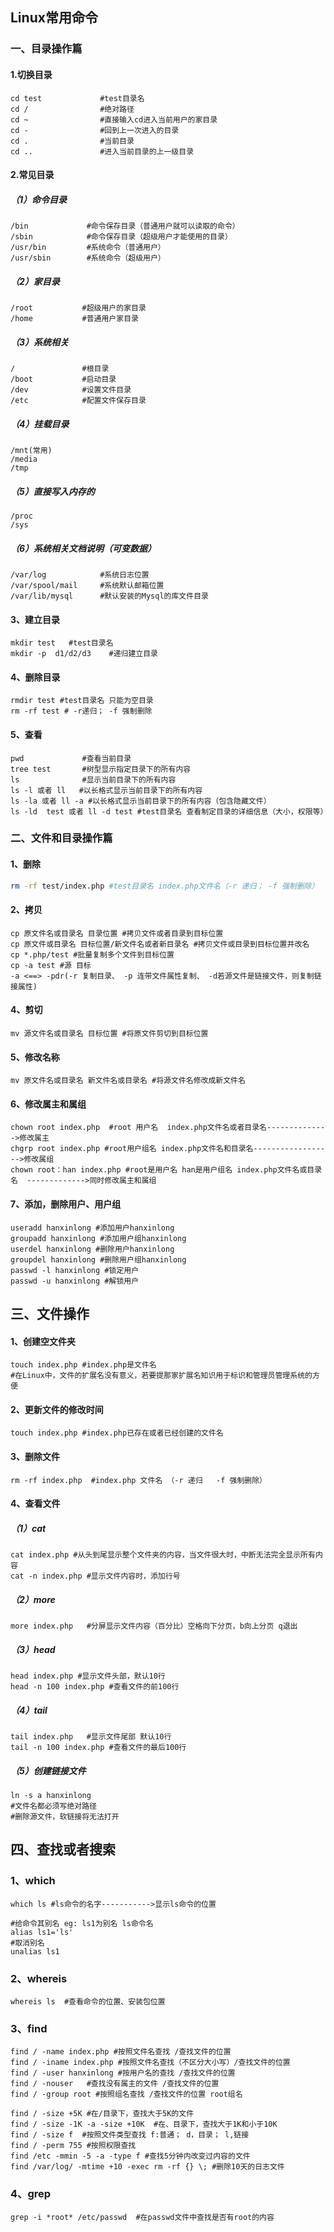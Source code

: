 ## Linux常用命令

### 一、目录操作篇

#### 1.切换目录

```shell
cd test 			#test目录名
cd / 				#绝对路径
cd ~				#直接输入cd进入当前用户的家目录
cd -				#回到上一次进入的目录
cd .				#当前目录
cd ..				#进入当前目录的上一级目录
```

#### 2.常见目录

##### （1）命令目录

```shell
/bin 			 #命令保存目录（普通用户就可以读取的命令）
/sbin	 		 #命令保存目录（超级用户才能使用的目录）
/usr/bin		 #系统命令（普通用户）
/usr/sbin		 #系统命令（超级用户）
```

##### （2）家目录

```shell
/root			#超级用户的家目录
/home			#普通用户家目录
```

##### （3）系统相关

```shell
/				#根目录
/boot			#启动目录
/dev			#设置文件目录
/etc			#配置文件保存目录
```

##### （4）挂载目录

```
/mnt(常用)
/media
/tmp
```
##### （5）直接写入内存的

```shell
/proc 
/sys
```

##### （6）系统相关文档说明（可变数据）

```shell
/var/log			#系统日志位置
/var/spool/mail		#系统默认邮箱位置
/var/lib/mysql		#默认安装的Mysql的库文件目录
```

#### 3、建立目录

```shell
mkdir test   #test目录名
mkdir -p  d1/d2/d3    #递归建立目录
```

#### 4、删除目录

```shell
rmdir test #test目录名 只能为空目录
rm -rf test # -r递归； -f 强制删除
```

#### 5、查看

```shell
pwd 			#查看当前目录
tree test   	#树型显示指定目录下的所有内容
ls				#显示当前目录下的所有内容
ls -l 或者 ll   #以长格式显示当前目录下的所有内容
ls -la 或者 ll -a #以长格式显示当前目录下的所有内容（包含隐藏文件）
ls -ld  test 或者 ll -d test #test目录名 查看制定目录的详细信息（大小，权限等）
```
### 二、文件和目录操作篇

#### 1、删除

```sh
rm -rf test/index.php #test目录名 index.php文件名（-r 递归； -f 强制删除）
```

#### 2、拷贝

```shell
cp 原文件名或目录名 目录位置 #拷贝文件或者目录到目标位置
cp 原文件或目录名 目标位置/新文件名或者新目录名 #拷贝文件或目录到目标位置并改名
cp *.php/test #批量复制多个文件到目标位置
cp -a test #源 目标
-a <==> -pdr(-r 复制目录、 -p 连带文件属性复制、 -d若源文件是链接文件，则复制链接属性)
```

#### 4、剪切

```shell
mv 源文件名或目录名 目标位置 #将原文件剪切到目标位置
```

#### 5、修改名称

```shell
mv 原文件名或目录名 新文件名或目录名 #将源文件名修改成新文件名
```

#### 6、修改属主和属组

```shell
chown root index.php  #root 用户名  index.php文件名或者目录名-------------->修改属主
chgrp root index.php #root用户组名 index.php文件名和目录名------------------>修改属组
chown root：han index.php #root是用户名 han是用户组名 index.php文件名或目录名  ------------->同时修改属主和属组
```

#### 7、添加，删除用户、用户组

```shell
useradd hanxinlong #添加用户hanxinlong
groupadd hanxinlong #添加用户组hanxinlong
userdel hanxinlong #删除用户hanxinlong
groupdel hanxinlong #删除用户组hanxinlong
passwd -l hanxinlong #锁定用户
passwd -u hanxinlong #解锁用户
```
## 三、文件操作

#### 1、创建空文件夹

```shell
touch index.php #index.php是文件名
#在Linux中，文件的扩展名没有意义，若要提那家扩展名知识用于标识和管理员管理系统的方便
```

#### 2、更新文件的修改时间

```shell
touch index.php #index.php已存在或者已经创建的文件名
```

#### 3、删除文件

```shell
rm -rf index.php  #index.php 文件名 （-r 递归   -f 强制删除）
```

#### 4、查看文件

##### （1）cat

```shell
cat index.php #从头到尾显示整个文件夹的内容，当文件很大时，中断无法完全显示所有内容
cat -n index.php #显示文件内容时，添加行号
```

##### （2）more

```shell
more index.php   #分屏显示文件内容（百分比）空格向下分页，b向上分页 q退出
```

##### （3）head

```shell
head index.php #显示文件头部，默认10行
head -n 100 index.php #查看文件的前100行
```

##### （4）tail

```shell
tail index.php   #显示文件尾部 默认10行
tail -n 100 index.php #查看文件的最后100行
```

##### （5）创建链接文件

```shell
ln -s a hanxinlong 
#文件名都必须写绝对路径
#删除源文件，软链接将无法打开
```

## 四、查找或者搜索

### 1、which

```shell
which ls #ls命令的名字----------->显示ls命令的位置

#给命令其别名 eg: ls1为别名 ls命令名
alias ls1='ls' 
#取消别名
unalias ls1
```

### 2、whereis

```shell
whereis ls  #查看命令的位置、安装包位置
```

### 3、find

```shell
find / -name index.php #按照文件名查找 /查找文件的位置
find / -iname index.php #按照文件名查找（不区分大小写）/查找文件的位置
find / -user hanxinlong #按用户名的查找 /查找文件的位置
find / -nouser   #查找没有属主的文件 /查找文件的位置
find / -group root #按照组名查找 /查找文件的位置 root组名

find / -size +5K #在/目录下，查找大于5K的文件
find / -size -1K -a -size +10K  #在、目录下，查找大于1K和小于10K
find / -size f  #按照文件类型查找 f:普通； d，目录； l,链接
find / -perm 755 #按照权限查找
find /etc -mmin -5 -a -type f #查找5分钟内改变过内容的文件
find /var/log/ -mtime +10 -exec rm -rf {} \; #删除10天的日志文件
```

### 4、grep

```shell
grep -i *root* /etc/passwd  #在passwd文件中查找是否有root的内容
```